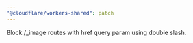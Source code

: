 ```yaml
---
"@cloudflare/workers-shared": patch
---
```


Block /\_image routes with href query param using double slash.
